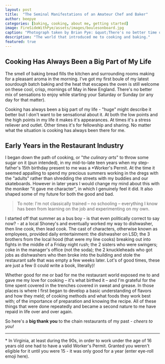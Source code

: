 ```yaml
---
layout: post
title:  "The Seminal Manifestations of an Amateur Chef and Baker"
author: beepye
categories: [baking, cooking, about me, getting started]
image: FireSideWithPye/assets/images/boulesonboard.jpg
caption: "Photograph taken by Brian Pye: &quot;There's no better time of the day than when I've got a fresh sourdough boule in the oven - the house smell delicious!&quot;"
description: "The world that introduced me to cooking and baking."
featured: true
---
```


## Cooking Has Always Been a Big Part of My Life   

The smell of baking bread fills the kitchen and surrounding rooms making for a pleasant aroma in the morning. I've got my first boule of my latest sourdough batch baking and the heat that escapes the oven is still welcome on these cool, crisp, mornings of May in New England. There's no better mix of sensations to enjoy while starting your Saturday or Sunday (or any day for that matter).

Cooking has always been a big part of my life - "huge" might describe it better but I don't want to be sensational about it. At both the low points and the high points in my life it makes it's appearances. At times it's a stress reliever and outlet. Other times it's for fellowship and sharing. No matter what the situation is cooking has always been there for me.

## Early Years in the Restaurant Industry

I began down the path of cooking, or "_the culinary arts_" to throw some sugar on it (pun intended), in my mid-to-late teen years when my step-father's 15th birthday present to me was a *Worker's Permit. At the time it seemed appalling to spend my precious summers working in the dregs with the "adults" rather than shredding the streets with my buddies and our skateboards. However in later years I would change my mind about this with the moniker "it gave me character", in which I genuinely feel it did. It also shaped some of my future for both the good and bad.

> To note: I'm not classically trained – no schooling – everything I know has been from learning on the job and experimenting on my own.

I started off that summer as a bus boy - is that even politically correct to say now? - at a local Shoney's and eventually worked my way to dishwasher, then line cook, then lead cook. The cast of characters, otherwise known as employees, provided daily entertainment: the dishwasher on LSD; the 3 brothers from the local hood (that were my line cooks) breaking out into fights in the middle of a Friday night rush; the 2 sisters who were swingers; coke in the manager's office (not the soda); the 2 knuckleheads who got jobs as dishwashers who then broke into the building and stole the restaurant safe that was empty a few weeks later. Lot's of good times, these are just a few (I could write a book, literally)!

Whether good for me or bad for me the restaurant world exposed me to and gave me my love for cooking – it's what birthed it – and I'm grateful for the time spent covered in the trenches covered in sweat and grease. In those places is where I first began to develop a basic understanding of flavors and how they meld; of cooking methods and what foods they work best with; of the importance of preparation and knowing the recipe. All of these things that were done repeatedly and became a second nature to me have repaid in life over and over again.

So here's a **big thank you** to the chain restaurants of my past - _cheers to you!_

---

<aside class="aside-reference">* In Virginia, at least during the 90s, in order to work under the age of 16 years old one had to have a valid Worker's Permit. Granted you weren't eligible for it until you were 15 - it was only good for a year (enter eye-roll emoji here).<aside>
